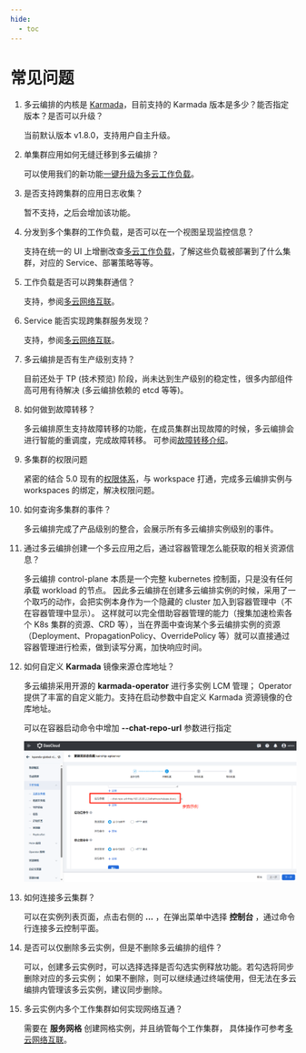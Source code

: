 ```yaml
---
hide:
  - toc
---
```


# 常见问题

1. 多云编排的内核是 [Karmada](https://karmada.io/)，目前支持的 Karmada 版本是多少？能否指定版本？是否可以升级？

    当前默认版本 v1.8.0，支持用户自主升级。

1. 单集群应用如何无缝迁移到多云编排？

    可以使用我们的新功能[一键升级为多云工作负载](../workload/promote.md)。

1. 是否支持跨集群的应用日志收集？

    暂不支持，之后会增加该功能。

1. 分发到多个集群的工作负载，是否可以在一个视图呈现监控信息？

    支持在统一的 UI 上增删改查[多云工作负载](../workload/deployment.md)，了解这些负载被部署到了什么集群，对应的 Service、部署策略等等。

1. 工作负载是否可以跨集群通信？

    支持，参阅[多云网络互联](../../mspider/user-guide/multicluster/cluster-interconnect.md)。

1. Service 能否实现跨集群服务发现？

    支持，参阅[多云网络互联](../../mspider/user-guide/multicluster/cluster-interconnect.md)。

1. 多云编排是否有生产级别支持？

    目前还处于 TP (技术预览) 阶段，尚未达到生产级别的稳定性，很多内部组件高可用有待解决 (多云编排依赖的 etcd 等等)。

1. 如何做到故障转移？

    多云编排原生支持故障转移的功能，在成员集群出现故障的时候，多云编排会进行智能的重调度，完成故障转移。
    可参阅[故障转移介绍](../failover/failover.md)。

1. 多集群的权限问题

    紧密的结合 5.0 现有的[权限体系](../../ghippo/user-guide/access-control/role.md)，与 workspace 打通，完成多云编排实例与 workspaces 的绑定，解决权限问题。

1. 如何查询多集群的事件？

    多云编排完成了产品级别的整合，会展示所有多云编排实例级别的事件。

1. 通过多云编排创建一个多云应用之后，通过容器管理怎么能获取的相关资源信息？

    多云编排 control-plane 本质是一个完整 kubernetes 控制面，只是没有任何承载 workload 的节点。
    因此多云编排在创建多云编排实例的时候，采用了一个取巧的动作，会把实例本身作为一个隐藏的 cluster 加入到容器管理中（不在容器管理中显示）。
    这样就可以完全借助容器管理的能力（搜集加速检索各个 K8s 集群的资源、CRD 等），当在界面中查询某个多云编排实例的资源
    （Deployment、PropagationPolicy、OverridePolicy 等）就可以直接通过容器管理进行检索，做到读写分离，加快响应时间。

1. 如何自定义 __Karmada__ 镜像来源仓库地址？

    多云编排采用开源的 __karmada-operator__ 进行多实例 LCM 管理；
    Operator 提供了丰富的自定义能力。支持在启动参数中自定义 Karmada 资源镜像的仓库地址。

    可以在容器启动命令中增加 __--chat-repo-url__ 参数进行指定

    ![add parameter](../../kairship/images/faq01.png)

1. 如何连接多云集群？

    可以在实例列表页面，点击右侧的 **...** ，在弹出菜单中选择 __控制台__ ，通过命令行连接多云控制平面。

1. 是否可以仅删除多云实例，但是不删除多云编排的组件？

    可以，创建多云实例时，可以选择选择是否勾选实例释放功能。若勾选将同步删除对应的多云实例；
    如果不删除，则可以继续通过终端使用，但无法在多云编排内管理该多云实例，建议同步删除。

1. 多云实例内多个工作集群如何实现网络互通？

    需要在 __服务网格__ 创建网格实例，并且纳管每个工作集群，
    具体操作可参考[多云网络互联](../../mspider/user-guide/multicluster/cluster-interconnect.md)。
